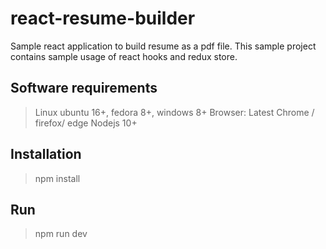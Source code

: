 # react-resume-builder
Sample react application to build resume as a pdf file.
This sample project contains sample usage of react hooks and redux store.

## Software requirements
> Linux ubuntu 16+, fedora 8+, windows 8+
> Browser: Latest Chrome / firefox/ edge
> Nodejs 10+

## Installation
> npm install
## Run
> npm run dev
